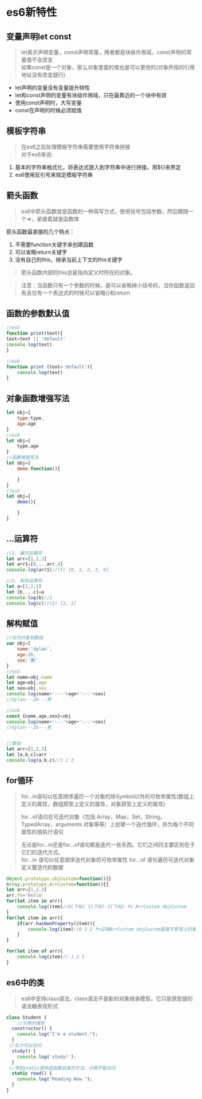 # es6新特性
## 变量声明let const
> let表示声明变量，const声明常量，两者都是块级作用域，const声明的常量值不会改变  
> 如果const是一个对象，那么对象里面的值也是可以更改的(对象所指的引用地址没有改变就行)  

+ let声明的变量没有变量提升特性
+ let和const声明的变量有块级作用域，只在最靠近的一个块中有效
+ 使用const声明时，大写变量
+ const在声明的时候必须赋值

## 模板字符串
> 在es6之前处理模板字符串需要使用字符串拼接  
> 对于es6来说:

1. 基本的字符串格式化，将表达式嵌入到字符串中进行拼接，用${}来界定  
2. es6使用反引号来规定模板字符串

## 箭头函数
> es6中箭头函数就是函数的一种简写方式，使用括号包括参数，然后跟随一个=>，紧接着就是函数体  

箭头函数最直接的几个特点：  
1. 不需要function关键字来创建函数
2. 可以省略return关键字
3. 没有自己的this，继承当前上下文的this关键字 

> 箭头函数内部的this总是指向定义时所在的对象。


> 注意：当函数只有一个参数的时候，是可以省略掉小括号的，当你函数返回有且仅有一个表达式的时候可以省略{}和return

## 函数的参数默认值  
```javascript
//es5 
function print(text){
text=text || 'default'
console.log(text)
}

//es6
function print (text='default'){
    console.log(text)
}
```

## 对象函数增强写法
```javascript
let obj={
    type:type,
    age:age
}
//es6
let obj={
    type,age
}
//函数增强写法
let obj={
    demo:function(){

    }
}
//es6
let obj={
    demo(){

    }
}
```

## ...运算符 
```javascript
//1. 展开运算符
let arr=[1,2,3]
let arr1=[0,...arr,4]
console.log(arr1)//(5) [0, 1, 2, 3, 4]

//2. 剩余运算符
let a=[1,2,3]
let [b,...c]=a
console.log(b)//1
console.log(c)//(2) [2, 3]
```

## 解构赋值
```JavaScript
//分为对象和数组
var obj={
    name:'dylan',
    age:26,
    sex:'男'
}
//es5
let name=obj.name
let age=obj.age
let sex=obj.sex
console.log(name+'---'+age+'---'+sex)
//dylan---26---男

//es6
const {name,age,sex}=obj
console.log(name+'---'+age+'---'+sex)
//dylan---26---男


//数组
let arr=[1,2,3]
let [a,b,c]=arr
console.log(a,b,c)//1 2 3
```

## for循环
> for...in语句以任意顺序遍历一个对象的除Symbol以外的可枚举属性(数组上定义的属性，数组原型上定义的属性，对象原型上定义的属性)  
> 
> for...of语句在可迭代对象（包括 Array，Map，Set，String，TypedArray，arguments 对象等等）上创建一个迭代循环，并为每个不同属性的值执行语句
> 
> 无论是for...in还是for...of语句都是迭代一些东西。它们之间的主要区别在于它们的迭代方式。  
> for...in 语句以任意顺序迭代对象的可枚举属性
> for...of 语句遍历可迭代对象定义要迭代的数据

```javascript
Object.prototype.objCustom=function(){}
Array.prototype.ArrCustom=function(){}
let arr=[1,2,3]
arr.fn='hello'
for(let item in arr){
    console.log(item)//0(下标) 1(下标) 2(下标) fn ArrCustom objCustom
}
for(let item in arr){
    if(arr.hasOwnProperty(item)){
        console.log(item)//0 1 2 fn证明ArrCustom objCustom是属于原型上的属性
    }
}

for(let item of arr){
    console.log(item)// 1 2 3 
}
```

## es6中的类
> es6中支持class语法，class语法不是新的对象继承模型，它只是原型链的语法糖表现形式

```javascript
class Student {
    //示例的属性
  constructor() {
    console.log("I'm a student.");
  }
 //实力可以访问
  study() {
    console.log('study!');
  }
 //添加static是构造函数自身的方法，示例不能访问
  static read() {
    console.log("Reading Now.");
  }
}
```